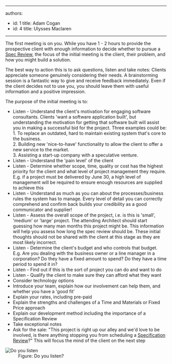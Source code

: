 

---
authors:
  - id: 1
    title: Adam Cogan
  - id: 4
    title: Ulysses Maclaren
---




<span class='intro'> <p>
                    The first meeting is on you. While you&#160;have&#160;1 - 2 hours to provide the prospective
                    client with enough information to decide whether to pursue a <a href="/rules">Spec Review</a>, the focus
                    of the initial meeting is the client, their problem, and how you&#160;might build
                    a solution. </p><p>The best way to action this is to ask questions, listen and take notes&#58;
                    Clients appreciate someone genuinely considering their needs. A brainstorming session
                    is a fantastic way to give and receive feedback immediately. Even if the client
                    decides not to use you,&#160;you should&#160;leave them with useful information and a positive
                    impression.
                </p> </span>

<p>
                    The purpose of the initial meeting is to&#58;
                </p>
                <ul>
                    <li>Listen - Understand the client's motivation for engaging software consultants. Clients 'want a software application built', but understanding the motivation
                        for getting that software built will assist you in making a successful bid for the
                        project. Three examples could be&#58; <br>1. To replace an outdated, hard to maintain existing
                        system that's core to the business.<br>2. Building new 'nice-to-have' functionality to allow
                        the client to offer a new service to the market. <br>3. Assisting a start-up company
                        with a speculative venture. </li><li>Listen - Understand the 'pain level' of the client</li>
                    <li>Listen - Determine whether scope, time, quality or cost has the highest priority for the
                        client and what level of project management they require. E.g. if a project must
                        be delivered by June 30, a high level of management will be required to ensure enough
                        resources are supplied to achieve this</li>
                    <li>Listen - Understand as much as you can about the processes/business rules the system has
                        to manage. Every level of detail you can correctly comprehend and confirm back builds
                        your credibility as a good communicator&#160;and supplier!</li>
                    <li>Listen - Assess the overall scope of the project, i.e. is this is 'small', 'medium' or 'large'
                        project. The attending Architect should start guessing how many man months this project
                        might be. This information will help you assess how long the spec review should be.
                        These initial thoughts should not be shared with the client at this stage as they
                        are most likely incorrect.</li>
                    <li>Listen - Determine the client's budget and who controls that budget. E.g. Are you dealing
                        with the business owner or a line manager in a corporation? Do they have a fixed
                        amount to spend? Do they have a time period to spend it in?​</li>
                    <li>Listen - Find out if this is the sort of project you can do and want to do</li>
                    <li>Listen - Qualify the client to make sure they can afford what they want</li>
                    <li>Consider technology options</li>
                    <li>Introduce your&#160;team, explain&#160;how our involvement
                        can​ help them, and whether you&#160;have a 'good fit'</li>
                    <li>Explain your&#160;rates, including pre-paid</li>
                    <li>Explain the strengths and challenges of a Time and Materials or Fixed Price approach</li>
                    <li>Explain our development method including the importance of a Specification Review</li>
                    <li>Take exceptional notes</li>
                    <li>Ask for the sale&#58; &quot;This project is right up our alley and we'd love to be involved,
                        is there anything stopping you&#160;from scheduling a <a href="/Pages/Ensure-an-excellent-1st-date.aspx">
                        Specification Review</a>?&quot; This will focus the mind of the client on the next step​</li>
                </ul>
                <dl class="image">
                    <dt>
                        <img alt="Do you listen" src="/PublishingImages/WomanListening.jpg" />
                    </dt>
                    <dd>
                        Figure&#58; Do you listen?</dd></dl>


